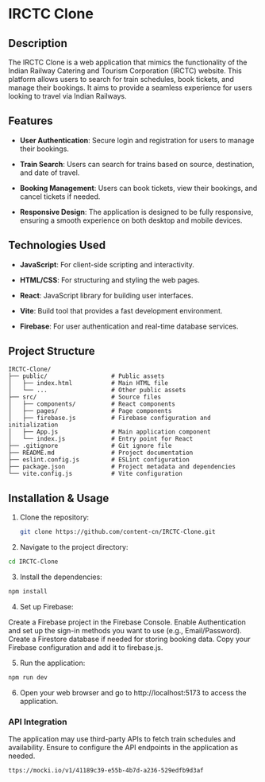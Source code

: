 # IRCTC Clone

## Description

The IRCTC Clone is a web application that mimics the functionality of the Indian Railway Catering and Tourism Corporation (IRCTC) website. This platform allows users to search for train schedules, book tickets, and manage their bookings. It aims to provide a seamless experience for users looking to travel via Indian Railways.

## Features

- **User  Authentication**: Secure login and registration for users to manage their bookings.
  
- **Train Search**: Users can search for trains based on source, destination, and date of travel.
  
- **Booking Management**: Users can book tickets, view their bookings, and cancel tickets if needed.
  
- **Responsive Design**: The application is designed to be fully responsive, ensuring a smooth experience on both desktop and mobile devices.

## Technologies Used

- **JavaScript**: For client-side scripting and interactivity.
  
- **HTML/CSS**: For structuring and styling the web pages.
  
- **React**: JavaScript library for building user interfaces.
  
- **Vite**: Build tool that provides a fast development environment.
  
- **Firebase**: For user authentication and real-time database services.

## Project Structure
```
IRCTC-Clone/
├── public/                  # Public assets
│   ├── index.html           # Main HTML file
│   └── ...                  # Other public assets
├── src/                     # Source files
│   ├── components/          # React components
│   ├── pages/               # Page components
│   ├── firebase.js          # Firebase configuration and initialization
│   ├── App.js               # Main application component
│   └── index.js             # Entry point for React
├── .gitignore               # Git ignore file
├── README.md                # Project documentation
├── eslint.config.js         # ESLint configuration
├── package.json             # Project metadata and dependencies
└── vite.config.js           # Vite configuration
```


## Installation & Usage

1. Clone the repository:
   ```bash
   git clone https://github.com/content-cn/IRCTC-Clone.git
   ```
2. Navigate to the project directory:
  ```bash
cd IRCTC-Clone
```
3. Install the dependencies:
  ```bash
npm install
```
4. Set up Firebase:

Create a Firebase project in the Firebase Console.
Enable Authentication and set up the sign-in methods you want to use (e.g., Email/Password).
<br>
Create a Firestore database if needed for storing booking data.
Copy your Firebase configuration and add it to firebase.js.


5. Run the application:
  ```bash
npm run dev
```
6. Open your web browser and go to http://localhost:5173 to access the application.
### API Integration
The application may use third-party APIs to fetch train schedules and availability. Ensure to configure the API endpoints in the application as needed.
```bash
ttps://mocki.io/v1/41189c39-e55b-4b7d-a236-529edfb9d3af
```
